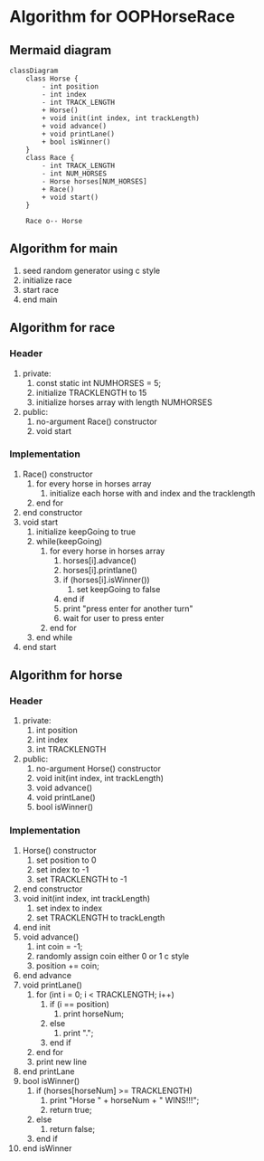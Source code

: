 # Algorithm for OOPHorseRace
## Mermaid diagram
```mermaid
classDiagram
    class Horse {
        - int position
        - int index
        - int TRACK_LENGTH
        + Horse()
        + void init(int index, int trackLength)
        + void advance()
        + void printLane()
        + bool isWinner()
    }
    class Race {
        - int TRACK_LENGTH
        - int NUM_HORSES
        - Horse horses[NUM_HORSES]
        + Race()
        + void start()
    }

    Race o-- Horse
```
## Algorithm for main
1. seed random generator using c style
1. initialize race
1. start race
1. end main

## Algorithm for race
### Header
1. private:
    1. const static int NUMHORSES = 5;
    1. initialize TRACKLENGTH to 15
    1. initialize horses array with length NUMHORSES
1. public:
    1. no-argument Race() constructor
    1. void start

### Implementation
1. Race() constructor
    1. for every horse in horses array
        1. initialize each horse with and index and the tracklength
    1. end for
1. end constructor
1. void start
    1. initialize keepGoing to true
    1. while(keepGoing)
        1. for every horse in horses array
            1. horses[i].advance()
            1. horses[i].printlane()
            1. if (horses[i].isWinner())
                1. set keepGoing to false
            1. end if
            1. print "press enter for another turn"
            1. wait for user to press enter
        1. end for
    1. end while
1. end start

## Algorithm for horse
### Header
1. private:
    1. int position
    1. int index
    1. int TRACKLENGTH
1. public:
    1. no-argument Horse() constructor
    1. void init(int index, int trackLength)
    1. void advance()
    1. void printLane()
    1. bool isWinner()
 
### Implementation
1. Horse() constructor
    1. set position to 0
    1. set index to -1
    1. set TRACKLENGTH to -1
1. end constructor
1. void init(int index, int trackLength)
    1. set index to index
    1. set TRACKLENGTH to trackLength
1. end init
1. void advance()
    1. int coin = -1;
    1. randomly assign coin either 0 or 1 c style
    1. position += coin;
1. end advance
1. void printLane()
    1. for (int i = 0; i < TRACKLENGTH; i++)
        1. if (i == position)
            1. print horseNum;
        1. else
            1. print ".";
        1. end if
    1. end for
    1. print new line
1. end printLane
1. bool isWinner()
    1. if (horses[horseNum] >= TRACKLENGTH)
        1. print "Horse " + horseNum + " WINS!!!";
        1. return true;
    1. else
        1. return false;
    1. end if
1. end isWinner
